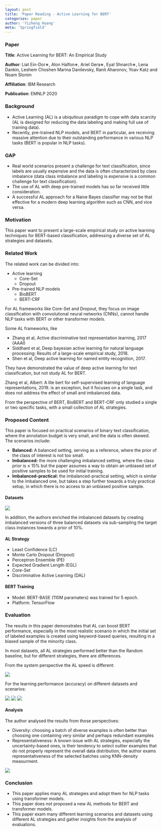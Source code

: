```yaml
---
layout: post
title: 'Paper Reading - Active Learning for BERT'
categories: paper
author: 'Yizheng Huang'
meta: 'Springfield'
---
```


### Paper

**Title**: Active Learning for BERT: An Empirical Study

**Author**: Liat Ein-Dor∗, Alon Halfon∗, Ariel Gera∗, Eyal Shnarch∗, Lena Dankin, Leshem Choshen Marina Danilevsky, Ranit Aharonov, Yoav Katz and Noam Slonim

**Affiliation**: IBM Research

**Publication**: EMNLP 2020

### Background

- Active Learning (AL) is a ubiquitous paradigm to cope with data scarcity (AL is designed for reducing the data labeling and making full use of training data).
- Recently, pre-trained NLP models, and BERT in particular, are receiving massive attention due to their outstanding performance in various NLP tasks (BERT is popular in NLP tasks).

### GAP

- Real world scenarios present a challenge for text classification, since labels are usually expensive and the data is often characterized by class imbalance (data class imbalance and labeling is expensive is a common challenge for text classification).
- The use of AL with deep pre-trained models has so far received little consideration.
- A successful AL approach for a Naive Bayes classifier may not be that effective for a modern deep learning algorithm such as CNN, and vice versa.

### Motivation

This paper want to present a large-scale empirical study on active learning techniques for BERT-based classification, addressing a diverse set of AL strategies and datasets.

### Related Work

The related work can be divided into:

- Active learning
  - Core-Set
  - Dropout
- Pre-trained NLP models
  - BioBERT
  - BERT-CRF

For AL frameworks like Core-Set and Dropout, they focus on image classification with convolutional neural networks (CNNs), cannot handle NLP tasks with BERT or other transformer models.

Some AL frameworks, like

- Zhang et al, Active discriminative text representation learning, 2017 (AAAI)
- Siddhant et al, Deep bayesian active learning for natural language processing: Results of a large-scale empirical study, 2018.
- Shen et al, Deep active learning for named entity recognition, 2017.

They have demonstrated the value of deep active learning for text classification, but not study AL for BERT.

Zhang et al, Albert: A lite bert for self-supervised learning of language representations, 2019. is an exception, but it focuses on a single task, and does not address the effect of small and imbalanced data.

From the perspective of BERT, BioBERT and BERT-CRF only studied a single or two specific tasks, with a small collection of AL strategies.

### Proposed Content

This paper is focused on practical scenarios of binary text classification, where the annotation budget is very small, and the data is often skewed. The scenarios include:

- **Balanced:** A balanced setting, serving as a reference, where the prior of the class of interest is not too small.
- **Imbalanced:** the more challenging imbalanced setting, where the class prior is ≤ 15% but the paper assumes a way to obtain an unbiased set of positive samples to be used for initial training.
- **Imbalanced-practical:** the imbalanced-practical setting, which is similar to the imbalanced one, but takes a step further towards a truly practical setup, in which there is no access to an unbiased positive sample.

#### Datasets

![](https://i.loli.net/2021/07/13/qevhT3wDuL6Pb9Q.png)

In addition, the authors enriched the imbalanced datasets by creating imbalanced versions of three balanced datasets via sub-sampling the target class instances towards a prior of 10%.

#### AL Strategy

- Least Confidence (LC)
- Monte Carlo Dropout (Dropout)
- Perceptron Ensemble (PE)
- Expected Gradient Length (EGL)
- Core-Set
- Discriminative Active Learning (DAL)

#### BERT Training

- Model: BERT-BASE (110M paramaters) was trained for 5 epoch.
- Platform: TensorFlow

### Evaluation

The results in this paper demonstrates that AL can boost BERT performance, especially in the most realistic scenario in which the initial set of labeled examples is created using keyword-based queries, resulting in a biased sample of the minority class.

In most datasets, all AL strategies performed better than the Random baseline, but for different strategies, there are differences.

From the system perspective the AL speed is different:

![](https://i.loli.net/2021/07/13/BDbNU1garwFyYZl.png)

For the learning performance (accuracy) on different datasets and scenarios:

![](https://i.loli.net/2021/07/13/J457pA6U3YHCclw.png)
![](https://i.loli.net/2021/07/13/pu6Izb8QrXGFmwt.png)
![](https://i.loli.net/2021/07/13/uiYBTvsb2nLUCd5.png)

#### Analysis

The author analysed the results from those perspectives:

- Diversity: choosing a batch of diverse examples is often better than choosing one containing very similar and perhaps redundant examples
- Representativeness: A known issue with AL strategies, especially the uncertainty-based ones, is their tendency to select outlier examples that do not properly represent the overall data distribution, the author exams representativeness of the selected batches using KNN-density measurment.

![](https://i.loli.net/2021/07/13/SobeEj7PTZI5ihw.png)

### Conclusion

- This paper applies many AL strategies and adopt them for NLP tasks using transformer models.
- This paper does not proposed a new AL methods for BERT and transformer models.
- This paper exam many different learning scenarios and datasets using different AL strategies and gather insights from the analysis of evaluations.
